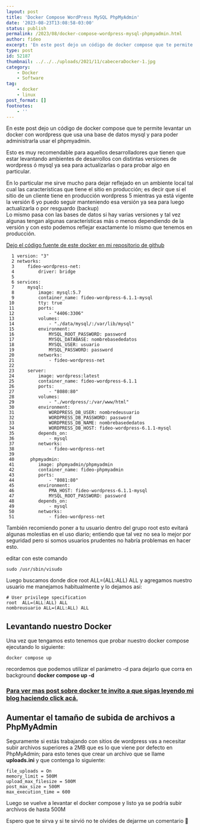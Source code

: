 ```yaml
---
layout: post
title: 'Docker Compose WordPress MySQL PhpMyAdmin'
date: '2023-08-23T13:08:58-03:00'
status: publish
permalink: /2023/08/docker-compose-wordpress-mysql-phpmyadmin.html
author: fideo
excerpt: 'En este post dejo un código de docker compose que te permite levantar un docker con wordpress que usa una base de datos mysql y para poder administrarla usar el phpmyadmin'
type: post
id: 52187
thumbnail: ../../../uploads/2021/11/cabeceraDocker-1.jpg
category:
    - Docker
    - Software
tag:
    - docker
    - linux
post_format: []
footnotes:
    - ''
---
```


En este post dejo un código de docker compose que te permite levantar un docker con wordpress que usa una base de datos mysql y para poder administrarla usar el phpmyadmin.

Esto es muy recomendable para aquellos desarrolladores que tienen que estar levantando ambientes de desarrollos con distintas versiones de wordpress ó mysql ya sea para actualizarlas o para probar algo en particular.

En lo particular me sirve mucho para dejar reflejado en un ambiente local tal cual las características que tiene el sitio en producción; es decir que si el sitio de un cliente tiene en producción wordpress 5 mientras ya está vigente la versión 6 yo puedo seguir manteniendo esa versión ya sea para luego actualizarla o por resguardo (backup)  
Lo mismo pasa con las bases de datos si hay varias versiones y tal vez algunas tengan algunas características más o menos dependiendo de la versión y con esto podemos reflejar exactamente lo mismo que tenemos en producción.

<a href="https://github.com/fideo/docker-compose-wordpress/" target="_blank">Dejo el código fuente de este docker en mi repositorio de github</a>

```
  1 version: "3"
  2 networks:
  3     fideo-wordpress-net:
  4         driver: bridge
  5  
  6 services:
  7     mysql:
  8         image: mysql:5.7
  9         container_name: fideo-wordpress-6.1.1-mysql
 10         tty: true
 11         ports:
 12             - "4406:3306"
 13         volumes:
 14             - "./data/mysql/:/var/lib/mysql"
 15         environment:
 16             MYSQL_ROOT_PASSWORD: password
 17             MYSQL_DATABASE: nombrebasededatos
 18             MYSQL_USER: usuario
 19             MYSQL_PASSWORD: password
 20         networks:
 21             - fideo-wordpress-net
 22  
 23     server:
 24         image: wordpress:latest
 25         container_name: fideo-wordpress-6.1.1
 26         ports:
 27             - "8080:80"
 28         volumes:
 29             - "./wordpress/:/var/www/html"
 30         environment:
 31             WORDPRESS_DB_USER: nombredeusuario
 32             WORDPRESS_DB_PASSWORD: password
 33             WORDPRESS_DB_NAME: nombrebasededatos
 34             WORDPRESS_DB_HOST: fideo-wordpress-6.1.1-mysql
 35         depends_on:
 36             - mysql
 37         networks:
 38             - fideo-wordpress-net
 39 
 40      phpmyadmin:
 41         image: phpmyadmin/phpmyadmin
 42         container_name: fideo-phpmyadmin
 43         ports:
 44             - "8081:80"
 45         environment:
 46             PMA_HOST: fideo-wordpress-6.1.1-mysql
 47             MYSQL_ROOT_PASSWORD: password
 48         depends_on:
 49             - mysql
 50         networks:
 51             - fideo-wordpress-net
```

También recomiendo poner a tu usuario dentro del grupo root esto evitará algunas molestias en el uso diario; entiendo que tal vez no sea lo mejor por seguridad pero si somos usuarios prudentes no habría problemas en hacer esto.

editar con este comando

```
sudo /usr/sbin/visudo
```

Luego buscamos donde dice root ALL=(ALL:ALL) ALL y agregamos nuestro usuario me manejamos habitualmente y lo dejamos así:

```
# User privilege specification 
root  ALL=(ALL:ALL) ALL 
nombreusuario ALL=(ALL:ALL) ALL
```

Levantando nuestro Docker
-------------------------

Una vez que tengamos esto tenemos que probar nuestro docker compose ejecutando lo siguiente:

```
docker compose up 
```

recordemos que podemos utilizar el parámetro -d para dejarlo que corra en background **docker compose up -d**

### [Para ver mas post sobre docker te invito a que sigas leyendo mi blog haciendo click acá.](/tags/#docker)

Aumentar el tamaño de subida de archivos a PhpMyAdmin
-----------------------------------------------------

Seguramente si estás trabajando con sitios de wordpress vas a necesitar subir archivos superiores a 2MB que es lo que viene por defecto en PhpMyAdmin; para esto tenes que crear un archivo que se llame **uploads.ini** y que contenga lo siguiente:

```
file_uploads = On
memory_limit = 500M
upload_max_filesize = 500M
post_max_size = 500M
max_execution_time = 600
```

Luego se vuelve a levantar el docker compose y listo ya se podría subir archivos de hasta 500M

Espero que te sirva y si te sirvió no te olvides de dejarme un comentario 🙂
